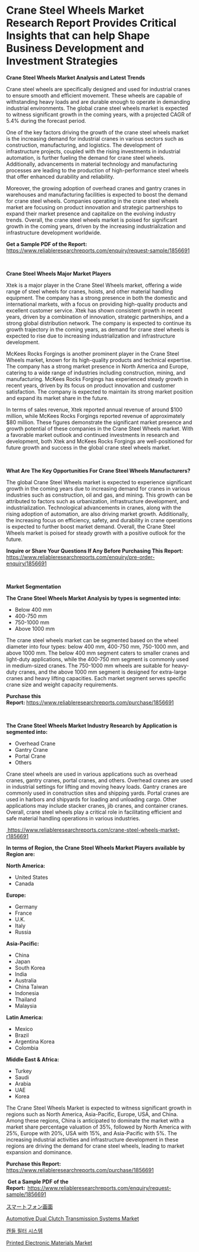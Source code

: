 <p><h1>Crane Steel Wheels Market Research Report Provides Critical Insights that can help Shape Business Development and Investment Strategies</h1></p><p><strong>Crane Steel Wheels Market Analysis and Latest Trends</strong></p>
<p><p>Crane steel wheels are specifically designed and used for industrial cranes to ensure smooth and efficient movement. These wheels are capable of withstanding heavy loads and are durable enough to operate in demanding industrial environments. The global crane steel wheels market is expected to witness significant growth in the coming years, with a projected CAGR of 5.4% during the forecast period.</p><p>One of the key factors driving the growth of the crane steel wheels market is the increasing demand for industrial cranes in various sectors such as construction, manufacturing, and logistics. The development of infrastructure projects, coupled with the rising investments in industrial automation, is further fueling the demand for crane steel wheels. Additionally, advancements in material technology and manufacturing processes are leading to the production of high-performance steel wheels that offer enhanced durability and reliability.</p><p>Moreover, the growing adoption of overhead cranes and gantry cranes in warehouses and manufacturing facilities is expected to boost the demand for crane steel wheels. Companies operating in the crane steel wheels market are focusing on product innovation and strategic partnerships to expand their market presence and capitalize on the evolving industry trends. Overall, the crane steel wheels market is poised for significant growth in the coming years, driven by the increasing industrialization and infrastructure development worldwide.</p></p>
<p><strong>Get a Sample PDF of the Report:&nbsp;</strong> <a href="https://www.reliableresearchreports.com/enquiry/request-sample/1856691">https://www.reliableresearchreports.com/enquiry/request-sample/1856691</a></p>
<p>&nbsp;</p>
<p><strong>Crane Steel Wheels Major Market Players</strong></p>
<p><p>Xtek is a major player in the Crane Steel Wheels market, offering a wide range of steel wheels for cranes, hoists, and other material handling equipment. The company has a strong presence in both the domestic and international markets, with a focus on providing high-quality products and excellent customer service. Xtek has shown consistent growth in recent years, driven by a combination of innovation, strategic partnerships, and a strong global distribution network. The company is expected to continue its growth trajectory in the coming years, as demand for crane steel wheels is expected to rise due to increasing industrialization and infrastructure development.</p><p>McKees Rocks Forgings is another prominent player in the Crane Steel Wheels market, known for its high-quality products and technical expertise. The company has a strong market presence in North America and Europe, catering to a wide range of industries including construction, mining, and manufacturing. McKees Rocks Forgings has experienced steady growth in recent years, driven by its focus on product innovation and customer satisfaction. The company is expected to maintain its strong market position and expand its market share in the future.</p><p>In terms of sales revenue, Xtek reported annual revenue of around $100 million, while McKees Rocks Forgings reported revenue of approximately $80 million. These figures demonstrate the significant market presence and growth potential of these companies in the Crane Steel Wheels market. With a favorable market outlook and continued investments in research and development, both Xtek and McKees Rocks Forgings are well-positioned for future growth and success in the global crane steel wheels market.</p></p>
<p>&nbsp;</p>
<p><strong>What Are The Key Opportunities For Crane Steel Wheels Manufacturers?</strong></p>
<p><p>The global Crane Steel Wheels market is expected to experience significant growth in the coming years due to increasing demand for cranes in various industries such as construction, oil and gas, and mining. This growth can be attributed to factors such as urbanization, infrastructure development, and industrialization. Technological advancements in cranes, along with the rising adoption of automation, are also driving market growth. Additionally, the increasing focus on efficiency, safety, and durability in crane operations is expected to further boost market demand. Overall, the Crane Steel Wheels market is poised for steady growth with a positive outlook for the future.</p></p>
<p><strong>Inquire or Share Your Questions If Any Before Purchasing This Report:</strong> <a href="https://www.reliableresearchreports.com/enquiry/pre-order-enquiry/1856691">https://www.reliableresearchreports.com/enquiry/pre-order-enquiry/1856691</a></p>
<p>&nbsp;</p>
<p><strong>Market Segmentation</strong></p>
<p><strong>The Crane Steel Wheels Market Analysis by types is segmented into:</strong></p>
<p><ul><li>Below 400 mm</li><li>400-750 mm</li><li>750-1000 mm</li><li>Above 1000 mm</li></ul></p>
<p><p>The crane steel wheels market can be segmented based on the wheel diameter into four types: below 400 mm, 400-750 mm, 750-1000 mm, and above 1000 mm. The below 400 mm segment caters to smaller cranes and light-duty applications, while the 400-750 mm segment is commonly used in medium-sized cranes. The 750-1000 mm wheels are suitable for heavy-duty cranes, and the above 1000 mm segment is designed for extra-large cranes and heavy lifting capacities. Each market segment serves specific crane size and weight capacity requirements.</p></p>
<p><strong>Purchase this Report:&nbsp;</strong><a href="https://www.reliableresearchreports.com/purchase/1856691">https://www.reliableresearchreports.com/purchase/1856691</a></p>
<p>&nbsp;</p>
<p><strong>The Crane Steel Wheels Market Industry Research by Application is segmented into:</strong></p>
<p><ul><li>Overhead Crane</li><li>Gantry Crane</li><li>Portal Crane</li><li>Others</li></ul></p>
<p><p>Crane steel wheels are used in various applications such as overhead cranes, gantry cranes, portal cranes, and others. Overhead cranes are used in industrial settings for lifting and moving heavy loads. Gantry cranes are commonly used in construction sites and shipping yards. Portal cranes are used in harbors and shipyards for loading and unloading cargo. Other applications may include stacker cranes, jib cranes, and container cranes. Overall, crane steel wheels play a critical role in facilitating efficient and safe material handling operations in various industries.</p></p>
<p><a href="https://www.reliableresearchreports.com/crane-steel-wheels-market-r1856691">&nbsp;https://www.reliableresearchreports.com/crane-steel-wheels-market-r1856691</a></p>
<p><strong>In terms of Region, the Crane Steel Wheels Market Players available by Region are:</strong></p>
<p>
    <p> <strong> North America: </strong>
        <ul>
            <li>United States</li>
            <li>Canada</li>
        </ul>
        </p> 
    <p> <strong> Europe: </strong>
        <ul>
            <li>Germany</li>
            <li>France</li>
            <li>U.K.</li>
            <li>Italy</li>
            <li>Russia</li>
        </ul>
        </p> 
    <p> <strong> Asia-Pacific: </strong>
        <ul>
            <li>China</li>
            <li>Japan</li>
            <li>South Korea</li>
            <li>India</li>
            <li>Australia</li>
            <li>China Taiwan</li>
            <li>Indonesia</li>
            <li>Thailand</li>
            <li>Malaysia</li>
        </ul>
        </p> 
    <p> <strong> Latin America: </strong>
        <ul>
            <li>Mexico</li>
            <li>Brazil</li>
            <li>Argentina Korea</li>
            <li>Colombia</li>
        </ul>
        </p> 
    <p> <strong> Middle East & Africa: </strong>
        <ul>
            <li>Turkey</li>
            <li>Saudi</li>
            <li>Arabia</li>
            <li>UAE</li>
            <li>Korea</li>
        </ul>
    </p>
    </p>
<p><p>The Crane Steel Wheels Market is expected to witness significant growth in regions such as North America, Asia-Pacific, Europe, USA, and China. Among these regions, China is anticipated to dominate the market with a market share percentage valuation of 35%, followed by North America with 25%, Europe with 20%, USA with 15%, and Asia-Pacific with 5%. The increasing industrial activities and infrastructure development in these regions are driving the demand for crane steel wheels, leading to market expansion and dominance.</p></p>
<p><strong>Purchase this Report: </strong><a href="https://www.reliableresearchreports.com/purchase/1856691">https://www.reliableresearchreports.com/purchase/1856691</a></p>
<p>&nbsp;<strong>Get a Sample PDF of the Report:&nbsp;&nbsp;</strong><a href="https://www.reliableresearchreports.com/enquiry/request-sample/1856691">https://www.reliableresearchreports.com/enquiry/request-sample/1856691</a></p>
<p><strong></strong></p>
<p><p><a href="https://github.com/LizaHeller2023/Market-Research-Report-List-1/blob/main/8958671124341.md">スマートフォン画面</a></p><p><a href="https://github.com/LiamDavis60/Market-Research-Report-List-1/blob/main/automotive-dual-clutch-transmission-systems-market.md">Automotive Dual Clutch Transmission Systems Market</a></p><p><a href="https://github.com/OliverBarry1954/Market-Research-Report-List-1/blob/main/7032307111716.md">캔들 필터 시스템</a></p><p><a href="https://github.com/FassouRP/Market-Research-Report-List-4/blob/main/printed-electronic-materials-market.md">Printed Electronic Materials Market</a></p></p>